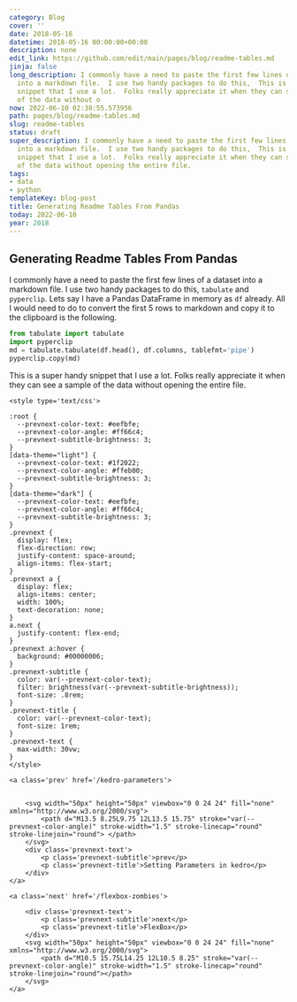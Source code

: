 ```yaml
---
category: Blog
cover: ''
date: 2018-05-16
datetime: 2018-05-16 00:00:00+00:00
description: none
edit_link: https://github.com/edit/main/pages/blog/readme-tables.md
jinja: false
long_description: I commonly have a need to paste the first few lines of a dataset
  into a markdown file.  I use two handy packages to do this,  This is a super handy
  snippet that I use a lot.  Folks really appreciate it when they can see a sample
  of the data without o
now: 2022-06-10 02:38:55.573956
path: pages/blog/readme-tables.md
slug: readme-tables
status: draft
super_description: I commonly have a need to paste the first few lines of a dataset
  into a markdown file.  I use two handy packages to do this,  This is a super handy
  snippet that I use a lot.  Folks really appreciate it when they can see a sample
  of the data without opening the entire file.
tags:
- data
- python
templateKey: blog-post
title: Generating Readme Tables From Pandas
today: 2022-06-10
year: 2018
---
```


## Generating Readme Tables From Pandas

I commonly have a need to paste the first few lines of a dataset into a markdown file.  I use two handy packages to do this, ```tabulate``` and ```pyperclip```.  Lets say I have a Pandas DataFrame in memory as ```df``` already.  All I would need to do to convert the first 5 rows to markdown and copy it to the clipboard is the following.

```Python
from tabulate import tabulate
import pyperclip
md = tabulate.tabulate(df.head(), df.columns, tablefmt='pipe')
pyperclip.copy(md)
```


This is a super handy snippet that I use a lot.  Folks really appreciate it when they can see a sample of the data without opening the entire file.
<div class='prevnext'>

    <style type='text/css'>

    :root {
      --prevnext-color-text: #eefbfe;
      --prevnext-color-angle: #ff66c4;
      --prevnext-subtitle-brightness: 3;
    }
    [data-theme="light"] {
      --prevnext-color-text: #1f2022;
      --prevnext-color-angle: #ffeb00;
      --prevnext-subtitle-brightness: 3;
    }
    [data-theme="dark"] {
      --prevnext-color-text: #eefbfe;
      --prevnext-color-angle: #ff66c4;
      --prevnext-subtitle-brightness: 3;
    }
    .prevnext {
      display: flex;
      flex-direction: row;
      justify-content: space-around;
      align-items: flex-start;
    }
    .prevnext a {
      display: flex;
      align-items: center;
      width: 100%;
      text-decoration: none;
    }
    a.next {
      justify-content: flex-end;
    }
    .prevnext a:hover {
      background: #00000006;
    }
    .prevnext-subtitle {
      color: var(--prevnext-color-text);
      filter: brightness(var(--prevnext-subtitle-brightness));
      font-size: .8rem;
    }
    .prevnext-title {
      color: var(--prevnext-color-text);
      font-size: 1rem;
    }
    .prevnext-text {
      max-width: 30vw;
    }
    </style>
    
    <a class='prev' href='/kedro-parameters'>
    

        <svg width="50px" height="50px" viewbox="0 0 24 24" fill="none" xmlns="http://www.w3.org/2000/svg">
            <path d="M13.5 8.25L9.75 12L13.5 15.75" stroke="var(--prevnext-color-angle)" stroke-width="1.5" stroke-linecap="round" stroke-linejoin="round"> </path>
        </svg>
        <div class='prevnext-text'>
            <p class='prevnext-subtitle'>prev</p>
            <p class='prevnext-title'>Setting Parameters in kedro</p>
        </div>
    </a>
    
    <a class='next' href='/flexbox-zombies'>
    
        <div class='prevnext-text'>
            <p class='prevnext-subtitle'>next</p>
            <p class='prevnext-title'>FlexBox</p>
        </div>
        <svg width="50px" height="50px" viewbox="0 0 24 24" fill="none" xmlns="http://www.w3.org/2000/svg">
            <path d="M10.5 15.75L14.25 12L10.5 8.25" stroke="var(--prevnext-color-angle)" stroke-width="1.5" stroke-linecap="round" stroke-linejoin="round"></path>
        </svg>
    </a>
  </div>